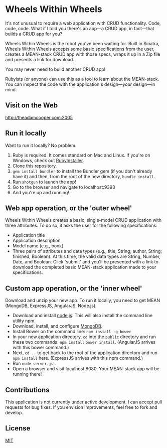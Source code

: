 # Wheels Within Wheels
It's not unusual to require a web application with CRUD functionality. Code, code, code. What if I told you there's an app&mdash;a CRUD app, in fact&mdash;that builds a CRUD app for you? 

Wheels Within Wheels is the robot you've been waiting for. Built in Sinatra, Wheels Within Wheels accepts some basic specifications from the user, creates a MEAN-stack CRUD app with those specs, wraps it up in a Zip file and presents a link for download.

You may never need to build another CRUD app!

Rubyists (or anyone) can use this as a tool to learn about the MEAN-stack. You can inspect the code with the application's design&mdash;*your* design&mdash;in mind.

## Visit on the Web
http://theadamcooper.com:2005

## Run it locally
Want to run it locally? No problem.

1. Ruby is required. It comes standard on Mac and Linux. If you're on Windows, check out [RubyInstaller](https://rubyinstaller.org/).
2. Clone this repository.
3. `gem install bundler` to install the Bundler gem (if you don't already have it) and then, from the root of the new directory, `bundle install`.
4. Run `shotgun` to launch the app!
5. Go to the browser and navigate to localhost:9393
6. And you're up and running!

## Web app operation, or the 'outer wheel'
Wheels Within Wheels creates a basic, single-model CRUD application with three attributes. To do so, it asks the user for the following specifications:
* Application title
* Application description
* Model name (e.g., book)
* Three pairs of attributes and data types (e.g., title, String; author, String; finished, Boolean). At this time, the valid data types are String, Number, Date, and Boolean.
Click 'submit' and you'll be presented with a link to download the completed basic MEAN-stack application made to your specifications. 

## Custom app operation, or the 'inner wheel'
Download and unzip your new app. To run it locally, you need to get MEAN (MongoDB, ExpressJS, AngularJS, Node.js).
* Download and install [node.js](https://nodejs.org). This will also install the command line utility npm.
* Download, install, and configure [MongoDB](https://www.mongodb.com/download-center?jmp=nav#community).
* Install Bower on the command line: `npm install -g bower`
* In your new application directory, `cd` into the `public` directory and run these two commands: `npm install` `bower install`. (AngularJS arrives with this bower command.)
* Next, `cd ..` to get back to the root of the application directory and run `npm install` here. (ExpressJS arrives with this npm command.)
* Run `node server.js`. 
* Open a browser and visit localhost:8080. Your MEAN-stack app will be running there!

## Contributions
This application is not currently under active development. I can accept pull requests for bug fixes. If you envision improvements, feel free to fork and develop.

## License
[MIT](https://github.com/amcooper/wheels-within-wheels/blob/master/LICENSE)